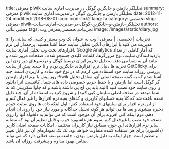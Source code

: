title: معرفی piwik تحلیلگر بازمتن و جایگزین گوگل در مدیریت آماری سایت
summary: معرفی piwik تحلیلگر بازمتن و جایگزین گوگل در مدیریت آماری سایت
date: 2012-11-24
modified: 2018-08-01
icon:  icon-link2
lang: fa
category: تخصصی
slug: معرفی-piwik-تحلیلگر-بازمتن-و-جایگزین-گوگل-در-مدیریت-آماری-سایت
authors: مجتبی بنائی
tags: تجربیات,تخصصی,معرفی,وب
image: /images/static/diary.jpg

s: تجربیات | تخصصی | معرفی | وب به عنوان یک وب مستر و کسی که سایتی را مدیریت می کنید با ابزارهای آنلاین تحلیل سایت حتماً آشنا هستید. پرچمدار این نرم افزارهای تحت وب تحلیل آماری سایت، Google Analytics که آمار کاملی از تعداد بازدیدکنندگان سایت، نوع مرورگرها، کلمات کلیدی جستجو شده ، صفحات مرور شده و مانند آن به شما می دهد.  به دلیل تحریم ایران توسط گوگل و دردسرهای دور زدن این تحریم ها دنبال نرم افزارهای جایگزین بودم و تا چندی پیش از سایت GetClicky برای بررسی روزانه سایت خود استفاده می کردم که در نوع خود ساده و کاربردی است.  چند روز پیش با نرم افزار بازمتن Piwik آشنا شدم که به گفته صفحه اصلی آن، معادل تحلیل گر گوگل است اما بازمتن و با حفظ حریم خصوصی داده های شما .  کافیست آنرا دانلود و  روی سایت خود نصب کنید (البته باید پی اچ پی داشته باشید و کد جاوااسکریپتی که به شما میدهد در صفحه اصلی سایتتان کپی کنید) و شروع کنید به استفاده از آن.  چند دلیل عمده باعث شد که کلا بقیه حسابهای کاربری و کدهای بقیه نرم افزارها را غیر فعال کنم و از این نرم افزار برای سایتهای خود استفاده کنم :  اول اینکه داده ها روی سایت خودم ذخیره میشوند و بعد ها می توانم هر گونه تحلیل جداگانه و مورد نیاز خود را روی آن انجام دهم.  دوم اینکه کلی افزونه برای آن موجود است که می توانم به دلخواه آنها را روی نسخه خود نصب یا غیرفعال کنم.  سوم هم داشبورد خوب و قابل تنظیم آن بود که مشابه سایر نرم افزارهای این حوزه مطابق نیاز کاربران مختلف ، امکانات صفحه اصلی کاربر (داشبورد) برای هر استفاده کننده متفاوت خواهد بود. تک تک نمودارهای آن نیز قابل تغییر و تنظیم است.  چهار اینکه به دلیل بازمتن بودن ، جامعه توسعه فعالی دارد که می تواند ضامن بهبود مداوم و پیشرفت روزانه ان باشد.